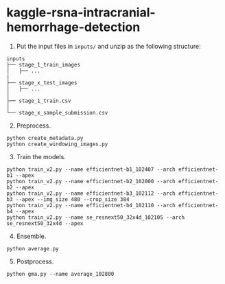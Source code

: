 # kaggle-rsna-intracranial-hemorrhage-detection

1. Put the input files in `inputs/` and unzip as the following structure:
```
inputs
├── stage_1_train_images
│   ├── ...
|
├── stage_x_test_images
│   ├── ...
│
├── stage_1_train.csv
│
└── stage_x_sample_submission.csv
```

2. Preprocess.
```
python create_metadata.py
python create_windowing_images.py
```

3. Train the models.
```
python train_v2.py --name efficientnet-b1_102407 --arch efficientnet-b1 --apex
python train_v2.py --name efficientnet-b2_102000 --arch efficientnet-b2 --apex
python train_v2.py --name efficientnet-b3_102112 --arch efficientnet-b3 --apex --img_size 480 --crop_size 384
python train_v2.py --name efficientnet-b4_102110 --arch efficientnet-b4 --apex
python train_v2.py --name se_resnext50_32x4d_102105 --arch se_resnext50_32x4d --apex
```

4. Ensemble.
```
python average.py
```

5. Postprocess.
```
python gma.py --name average_102800
```
